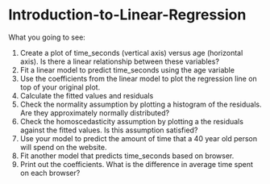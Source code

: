 # Introduction-to-Linear-Regression

What you going to see:
1. Create a plot of time_seconds (vertical axis) versus age (horizontal axis). Is there a linear relationship between these variables?
2. Fit a linear model to predict time_seconds using the age variable
3. Use the coefficients from the linear model to plot the regression line on top of your original plot.
4. Calculate the fitted values and residuals
5. Check the normality assumption by plotting a histogram of the residuals. Are they approximately normally distributed?
6. Check the homoscedasticity assumption by plotting a the residuals against the fitted values. Is this assumption satisfied?
7. Use your model to predict the amount of time that a 40 year old person will spend on the website.
8. Fit another model that predicts time_seconds based on browser.
9. Print out the coefficients. What is the difference in average time spent on each browser?
